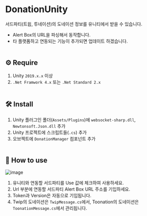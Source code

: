 # DonationUnity
서드파티(트윕, 투네이션)의 도네이션 정보를 유니티에서 받을 수 있습니다.
</br>
- Alert Box의 URL을 파싱해서 동작합니다.
- 타 플랫폼하고 연동되는 기능이 추가되면 업데이트 하겠습니다.
</br></br>
## ⚙ Require
1. Unity ```2019.x.x``` 이상
2. ```.Net Framwork 4.x``` 또는 ```.Net Standard 2.x```
</br></br>
## 🛠 Install
1. Unity 플러그인 폴더(```Assets/Plugins```)에 ```websocket-sharp.dll```, ```Newtonsoft.Json.dll``` 추가
2. Unity 프로젝트에 스크립트들(```.cs```) 추가
3. 오브젝트에 ```DonationManager``` 컴포넌트 추가
</br></br>
## 📌 How to use
![image](https://github.com/Hanbyori/DonationUnity/assets/20338405/9ada0c85-7128-4e00-9e32-d04ca64b5a99)
</br>
1. 유니티와 연동할 서드파티를 Use 값에 체크하여 사용하세요.
2. Url 부분에 연동할 서드파티 Alert Box URL 주소를 기입하세요.
3. Token과 Version은 자동으로 기입됩니다.
4. Twip의 도네이션은 ```TwipMessage.cs```에서, Toonation의 도네이션은 ```ToonationMessage.cs```에서 관리됩니다.
